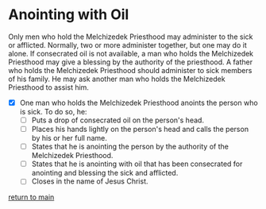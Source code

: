 # Anointing with Oil
Only men who hold the Melchizedek Priesthood may administer to the sick or afflicted. Normally, two or more administer together, but one may do it alone. If consecrated oil is not available, a man who holds the Melchizedek Priesthood may give a blessing by the authority of the priesthood. A father who holds the Melchizedek Priesthood should administer to sick members of his family. He may ask another man who holds the Melchizedek Priesthood to assist him.

- [x] One man who holds the Melchizedek Priesthood anoints the person who is sick. To do so, he:
  - [ ] Puts a drop of consecrated oil on the person's head.
  - [ ] Places his hands lightly on the person's head and calls the person by his or her full name.
  - [ ] States that he is anointing the person by the authority of the Melchizedek Priesthood.
  - [ ] States that he is anointing with oil that has been consecrated for anointing and blessing the sick and afflicted.
  - [ ] Closes in the name of Jesus Christ.

[return to main](https://github.com/fataha801/wording/blob/main/README.md)

